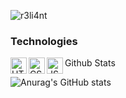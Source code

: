 ![r3li4nt](https://user-images.githubusercontent.com/75953873/111233290-7c961d00-85cb-11eb-982b-1cdfb0396225.png)

### Technologies

<img align="left" alt="HTML5" width="26px" src="https://www.atodocurso.com/sites/default/files/html.png" />
<img align="left" alt="CSS3" width="26px" src="https://www.picuino.com/_images/css3-logo.png" />
<img align="left" alt="JS" width="26px" src="https://eduliticas.com/wp-content/uploads/2018/01/Javascript-shield.png />


#### Github Stats

![Anurag's GitHub stats](https://github-readme-stats.vercel.app/api?username=r3li4nt&show_icons=true&theme=merko)


